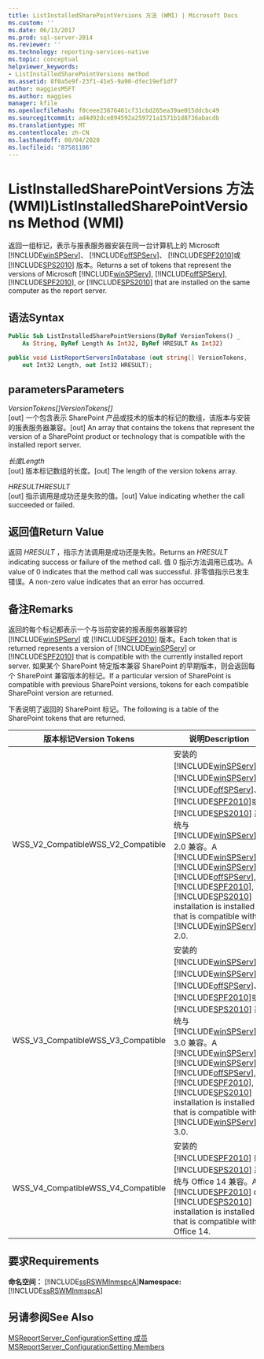```yaml
---
title: ListInstalledSharePointVersions 方法 (WMI) | Microsoft Docs
ms.custom: ''
ms.date: 06/13/2017
ms.prod: sql-server-2014
ms.reviewer: ''
ms.technology: reporting-services-native
ms.topic: conceptual
helpviewer_keywords:
- ListInstalledSharePointVersions method
ms.assetid: 8f0a5e9f-23f1-41e5-9a90-dfec19ef1df7
author: maggiesMSFT
ms.author: maggies
manager: kfile
ms.openlocfilehash: f0ceee23876461cf31cbd265ea39ae015ddcbc49
ms.sourcegitcommit: ad4d92dce894592a259721a1571b1d8736abacdb
ms.translationtype: MT
ms.contentlocale: zh-CN
ms.lasthandoff: 08/04/2020
ms.locfileid: "87581106"
---
```

# <a name="listinstalledsharepointversions-method-wmi"></a><span data-ttu-id="733a7-102">ListInstalledSharePointVersions 方法 (WMI)</span><span class="sxs-lookup"><span data-stu-id="733a7-102">ListInstalledSharePointVersions Method (WMI)</span></span>
  <span data-ttu-id="733a7-103">返回一组标记，表示与报表服务器安装在同一台计算机上的 Microsoft [!INCLUDE[winSPServ](../../includes/winspserv-md.md)]、 [!INCLUDE[offSPServ](../../includes/offspserv-md.md)]、 [!INCLUDE[SPF2010](../../includes/spf2010-md.md)]或 [!INCLUDE[SPS2010](../../includes/sps2010-md.md)] 版本。</span><span class="sxs-lookup"><span data-stu-id="733a7-103">Returns a set of tokens that represent the versions of Microsoft [!INCLUDE[winSPServ](../../includes/winspserv-md.md)], [!INCLUDE[offSPServ](../../includes/offspserv-md.md)], [!INCLUDE[SPF2010](../../includes/spf2010-md.md)], or [!INCLUDE[SPS2010](../../includes/sps2010-md.md)] that are installed on the same computer as the report server.</span></span>  
  
## <a name="syntax"></a><span data-ttu-id="733a7-104">语法</span><span class="sxs-lookup"><span data-stu-id="733a7-104">Syntax</span></span>  
  
```vb  
Public Sub ListInstalledSharePointVersions(ByRef VersionTokens() _  
    As String, ByRef Length As Int32, ByRef HRESULT As Int32)  
```  
  
```csharp  
public void ListReportServersInDatabase (out string[] VersionTokens,   
    out Int32 Length, out Int32 HRESULT);  
```  
  
## <a name="parameters"></a><span data-ttu-id="733a7-105">parameters</span><span class="sxs-lookup"><span data-stu-id="733a7-105">Parameters</span></span>  
 <span data-ttu-id="733a7-106">*VersionTokens[]*</span><span class="sxs-lookup"><span data-stu-id="733a7-106">*VersionTokens[]*</span></span>  
 <span data-ttu-id="733a7-107">[out] 一个包含表示 SharePoint 产品或技术的版本的标记的数组，该版本与安装的报表服务器兼容。</span><span class="sxs-lookup"><span data-stu-id="733a7-107">[out] An array that contains the tokens that represent the version of a SharePoint product or technology that is compatible with the installed report server.</span></span>  
  
 <span data-ttu-id="733a7-108">*长度*</span><span class="sxs-lookup"><span data-stu-id="733a7-108">*Length*</span></span>  
 <span data-ttu-id="733a7-109">[out] 版本标记数组的长度。</span><span class="sxs-lookup"><span data-stu-id="733a7-109">[out] The length of the version tokens array.</span></span>  
  
 <span data-ttu-id="733a7-110">*HRESULT*</span><span class="sxs-lookup"><span data-stu-id="733a7-110">*HRESULT*</span></span>  
 <span data-ttu-id="733a7-111">[out] 指示调用是成功还是失败的值。</span><span class="sxs-lookup"><span data-stu-id="733a7-111">[out] Value indicating whether the call succeeded or failed.</span></span>  
  
## <a name="return-value"></a><span data-ttu-id="733a7-112">返回值</span><span class="sxs-lookup"><span data-stu-id="733a7-112">Return Value</span></span>  
 <span data-ttu-id="733a7-113">返回 *HRESULT* ，指示方法调用是成功还是失败。</span><span class="sxs-lookup"><span data-stu-id="733a7-113">Returns an *HRESULT* indicating success or failure of the method call.</span></span> <span data-ttu-id="733a7-114">值 0 指示方法调用已成功。</span><span class="sxs-lookup"><span data-stu-id="733a7-114">A value of 0 indicates that the method call was successful.</span></span> <span data-ttu-id="733a7-115">非零值指示已发生错误。</span><span class="sxs-lookup"><span data-stu-id="733a7-115">A non-zero value indicates that an error has occurred.</span></span>  
  
## <a name="remarks"></a><span data-ttu-id="733a7-116">备注</span><span class="sxs-lookup"><span data-stu-id="733a7-116">Remarks</span></span>  
 <span data-ttu-id="733a7-117">返回的每个标记都表示一个与当前安装的报表服务器兼容的 [!INCLUDE[winSPServ](../../includes/winspserv-md.md)] 或 [!INCLUDE[SPF2010](../../includes/spf2010-md.md)] 版本。</span><span class="sxs-lookup"><span data-stu-id="733a7-117">Each token that is returned represents a version of [!INCLUDE[winSPServ](../../includes/winspserv-md.md)] or [!INCLUDE[SPF2010](../../includes/spf2010-md.md)] that is compatible with the currently installed report server.</span></span> <span data-ttu-id="733a7-118">如果某个 SharePoint 特定版本兼容 SharePoint 的早期版本，则会返回每个 SharePoint 兼容版本的标记。</span><span class="sxs-lookup"><span data-stu-id="733a7-118">If a particular version of SharePoint is compatible with previous SharePoint versions, tokens for each compatible SharePoint version are returned.</span></span>  
  
 <span data-ttu-id="733a7-119">下表说明了返回的 SharePoint 标记。</span><span class="sxs-lookup"><span data-stu-id="733a7-119">The following is a table of the SharePoint tokens that are returned.</span></span>  
  
|<span data-ttu-id="733a7-120">**版本标记**</span><span class="sxs-lookup"><span data-stu-id="733a7-120">**Version Tokens**</span></span>|<span data-ttu-id="733a7-121">**说明**</span><span class="sxs-lookup"><span data-stu-id="733a7-121">**Description**</span></span>|  
|------------------------|---------------------|  
|<span data-ttu-id="733a7-122">WSS_V2_Compatible</span><span class="sxs-lookup"><span data-stu-id="733a7-122">WSS_V2_Compatible</span></span>|<span data-ttu-id="733a7-123">安装的 [!INCLUDE[winSPServ](../../includes/winspserv-md.md)]、 [!INCLUDE[winSPServ](../../includes/winspserv-md.md)]、 [!INCLUDE[offSPServ](../../includes/offspserv-md.md)]、 [!INCLUDE[SPF2010](../../includes/spf2010-md.md)]或 [!INCLUDE[SPS2010](../../includes/sps2010-md.md)] 系统与 [!INCLUDE[winSPServ](../../includes/winspserv-md.md)] 2.0 兼容。</span><span class="sxs-lookup"><span data-stu-id="733a7-123">A [!INCLUDE[winSPServ](../../includes/winspserv-md.md)], [!INCLUDE[winSPServ](../../includes/winspserv-md.md)], [!INCLUDE[offSPServ](../../includes/offspserv-md.md)], [!INCLUDE[SPF2010](../../includes/spf2010-md.md)], or [!INCLUDE[SPS2010](../../includes/sps2010-md.md)] installation is installed that is compatible with [!INCLUDE[winSPServ](../../includes/winspserv-md.md)] 2.0.</span></span>|  
|<span data-ttu-id="733a7-124">WSS_V3_Compatible</span><span class="sxs-lookup"><span data-stu-id="733a7-124">WSS_V3_Compatible</span></span>|<span data-ttu-id="733a7-125">安装的 [!INCLUDE[winSPServ](../../includes/winspserv-md.md)]、 [!INCLUDE[winSPServ](../../includes/winspserv-md.md)]、 [!INCLUDE[offSPServ](../../includes/offspserv-md.md)]、 [!INCLUDE[SPF2010](../../includes/spf2010-md.md)]或 [!INCLUDE[SPS2010](../../includes/sps2010-md.md)] 系统与 [!INCLUDE[winSPServ](../../includes/winspserv-md.md)] 3.0 兼容。</span><span class="sxs-lookup"><span data-stu-id="733a7-125">A [!INCLUDE[winSPServ](../../includes/winspserv-md.md)], [!INCLUDE[winSPServ](../../includes/winspserv-md.md)], [!INCLUDE[offSPServ](../../includes/offspserv-md.md)], [!INCLUDE[SPF2010](../../includes/spf2010-md.md)], or [!INCLUDE[SPS2010](../../includes/sps2010-md.md)] installation is installed that is compatible with [!INCLUDE[winSPServ](../../includes/winspserv-md.md)] 3.0.</span></span>|  
|<span data-ttu-id="733a7-126">WSS_V4_Compatible</span><span class="sxs-lookup"><span data-stu-id="733a7-126">WSS_V4_Compatible</span></span>|<span data-ttu-id="733a7-127">安装的 [!INCLUDE[SPF2010](../../includes/spf2010-md.md)] 或 [!INCLUDE[SPS2010](../../includes/sps2010-md.md)] 系统与 Office 14 兼容。</span><span class="sxs-lookup"><span data-stu-id="733a7-127">A [!INCLUDE[SPF2010](../../includes/spf2010-md.md)] or [!INCLUDE[SPS2010](../../includes/sps2010-md.md)] installation is installed that is compatible with Office 14.</span></span>|  
  
## <a name="requirements"></a><span data-ttu-id="733a7-128">要求</span><span class="sxs-lookup"><span data-stu-id="733a7-128">Requirements</span></span>  
 <span data-ttu-id="733a7-129">**命名空间：** [!INCLUDE[ssRSWMInmspcA](../../includes/ssrswminmspca-md.md)]</span><span class="sxs-lookup"><span data-stu-id="733a7-129">**Namespace:** [!INCLUDE[ssRSWMInmspcA](../../includes/ssrswminmspca-md.md)]</span></span>  
  
## <a name="see-also"></a><span data-ttu-id="733a7-130">另请参阅</span><span class="sxs-lookup"><span data-stu-id="733a7-130">See Also</span></span>  
 [<span data-ttu-id="733a7-131">MSReportServer_ConfigurationSetting 成员</span><span class="sxs-lookup"><span data-stu-id="733a7-131">MSReportServer_ConfigurationSetting Members</span></span>](msreportserver-configurationsetting-members.md)  
  
  
